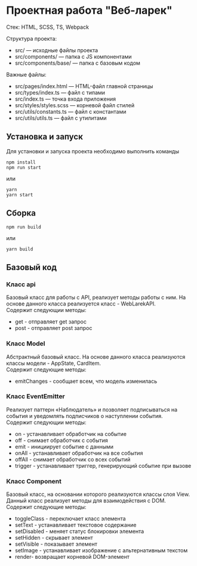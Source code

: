 # Проектная работа "Веб-ларек"

Стек: HTML, SCSS, TS, Webpack

Структура проекта:
- src/ — исходные файлы проекта
- src/components/ — папка с JS компонентами
- src/components/base/ — папка с базовым кодом

Важные файлы:
- src/pages/index.html — HTML-файл главной страницы
- src/types/index.ts — файл с типами
- src/index.ts — точка входа приложения
- src/styles/styles.scss — корневой файл стилей
- src/utils/constants.ts — файл с константами
- src/utils/utils.ts — файл с утилитами

## Установка и запуск
Для установки и запуска проекта необходимо выполнить команды

```
npm install
npm run start
```

или

```
yarn
yarn start
```
## Сборка

```
npm run build
```

или

```
yarn build
```

## Базовый код
### Класс api
Базовый класс для работы с API, реализует методы работы с ним. На основе данного класса реализуется класс - WebLarekAPI. <br>
Содержит следующии методы:
* get - отправляет get запрос
* post - отправляет post запрос

### Класс Model<T>
Абстрактный базовый класс. На основе данного класса реализуются классы модели - AppState, CardItem. <br>
Содержит следующие методы:
* emitChanges - сообщает всем, что модель изменилась

### Класс EventEmitter
Реализует паттерн «Наблюдатель» и позволяет подписываться на события и уведомлять подписчиков
о наступлении события. <br>
Содержит следующии методы:
* on - устанавливает обработчик на событие
* off - снимает обработчик с события
* emit - инициирует событие с данными
* onAll - устанавливает обработчик на все события
* offAll - снимает обработчик со всех событий
* trigger - устанавливает триггер, генерирующий событие при вызове

### Класс Component<T>
Базовый класс, на основании которого реализуются классы слоя View. Данный класс реализует методы для взаимодействия с DOM. <br>
Содержит следующие методы:
* toggleClass - переключает класс элемента
* setText - устанавливает текстовое содержание
* setDisabled - меняет статус блокировки элемента
* setHidden - скрывает элемент 
* setVisible - показывает элемент
* setImage - устанавливает изображение с альтернативным текстом
* render- возвращает корневой DOM-элемент